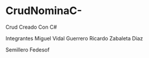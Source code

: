 # CrudNominaC-
Crud Creado Con C# 

Integrantes
Miguel Vidal Guerrero 
Ricardo Zabaleta Diaz

Semillero Fedesof 
